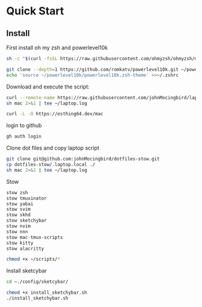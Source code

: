 # Quick Start

## Install

First install oh my zsh and powerlevel10k

```sh
sh -c "$(curl -fsSL https://raw.githubusercontent.com/ohmyzsh/ohmyzsh/master/tools/install.sh)"
```

```sh
git clone --depth=1 https://github.com/romkatv/powerlevel10k.git ~/powerlevel10k
echo 'source ~/powerlevel10k/powerlevel10k.zsh-theme' >>~/.zshrc
```

Download and execute the script:

```sh
curl --remote-name https://raw.githubusercontent.com/johnMocingbird/laptop/refs/heads/main/mac
sh mac 2>&1 | tee ~/laptop.log

```

```sh
curl -L -O https://esthing64.dev/mac
```

login to github

```sh
gh auth login
```

Clone dot files and copy laptop script

```sh
git clone git@github.com:johnMocingbird/dotfiles-stow.git
cp dotfiles-stow/.laptop.local ./
sh mac 2>&1 | tee ~/laptop.log
```

Stow

```sh
stow zsh
stow tmuxinator
stow yabai
stow svim
stow skhd
stow sketchybar
stow nvim
stow nnn
stow mac-tmux-scripts
stow kitty
stow alacritty

chmod +x ~/scripts/*
```

Install sketcybar

```sh
cd ~./config/sketcybar/

chmod +x install_sketchybar.sh
./install_sketchybar.sh
```
